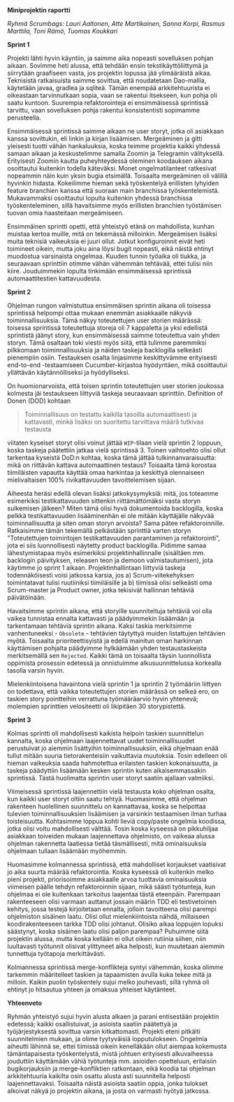 **Miniprojektin raportti**

*Ryhmä Scrumbags: Lauri Aaltonen, Atte Martikainen, Sanna Korpi, Rasmus Marttila, Toni Rämö, Tuomas Koukkari*

**Sprint 1**

Projekti lähti hyvin käyntiin, ja saimme aika nopeasti sovelluksen pohjan aikaan. Sovimme heti alussa, että tehdään ensin tekstikäyttöliittymä ja siirrytään graafiseen vasta, jos projektin lopussa jää ylimääräistä aikaa. Teknisistä ratkaisuista saimme sovittua, että noudatetaan Dao-mallia, käytetään javaa, gradlea ja sqliteä. Tämän enempää arkkitehtuurista ei oikeastaan tarvinnutkaan sopia, vaan se rakentui itsekseen, kun pohja oli saatu kuntoon. Suurempia refaktorointeja ei ensimmäisessä sprintissä tarvittu, vaan sovelluksen pohja rakentui konsistentisti sopimamme perusteella.

Ensimmäisessä sprintissä saimme aikaan ne user storyt, jotka oli asiakkaan kanssa sovittukin, eli linkin ja kirjan lisäämisen. Mergeäminen ja gitti yleisesti tuotti vähän hankaluuksia, koska teimme projektia kaikki yhdessä samaan aikaan ja keskustelimme samalla Zoomin ja Telegramin välityksellä. Erityisesti Zoomin kautta puheyhteydessä oleminen koodauksen aikana osoittautui kuitenkin todella käteväksi. Monet ongelmatilanteet ratkesivat nopeammin näin kuin yksin bugia etsimällä. Toisaalta mergeäminen oli välillä hyvinkin hidasta. Kokeilimme hieman sekä työskentelyä erillisten lyhyiden feature branchien kanssa että suoraan main branchissa työskentelemistä. Mukavammaksi osoittautui lopulta kuitenkin yhdessä branchissa työskenteleminen, sillä havaitsimme myös erillisten branchien työstämisen tuovan omia haasteitaan mergeämiseen.

Ensimmäinen sprintti opetti, että yhteistyö etänä on mahdollista, kunhan muistaa kertoa muille, mitä on tekemässä milloinkin. Mergeämisen lisäksi muita teknisiä vaikeuksia ei juuri ollut. Jotkut konfiguroinnit eivät heti toimineet oikein, mutta joku aina löysi bugit nopeasti, eikä näistä ehtinyt muodostua varsinaista ongelmaa. Kuuden tunnin työaika oli tiukka, ja seuraavaan sprinttiin otimme vähän vähemmän tehtävää, ettei tulisi niin kiire. Jouduimmekin lopulta tinkimään ensimmäisessä sprintissä automaattitestien kattavuudesta.

**Sprint 2**

Ohjelman rungon valmistuttua ensimmäisen sprintin aikana oli toisessa sprintissä helpompi ottaa mukaan enemmän asiakkaalle näkyviä toiminnallisuuksia. Tämä näkyy toteutettujen user storien määrässä: toisessa sprintissä toteutettuja storeja oli 7 kappaletta ja yksi edellistä sprintistä jäänyt story, kun ensimmäisessä saimme toteutettua vain yhden storyn. Tämä osaltaan toki viestii myös siitä, että tulimme paremmiksi pilkkomaan toiminnallisuuksia ja näiden taskeja backlogilla selkeästi pienempiin osiin. Testauksen osalta linjasimme keskittyvämme erityisesti end-to-end -testaamiseen Cucumber-kirjastoa hyödyntäen, mikä osoittautui yllättävän käytännölliseksi ja hyödylliseksi.

On huomionarvoista, että toisen sprintin toteutettujen user storien joukossa kolmesta jäi testaukseen liittyviä taskeja seuraavaan sprinttiin. Definition of Donen (DOD) kohtaan
> Toiminnallisuus on testattu kaikilla tasoilla automaattisesti ja kattavasti, minkä lisäksi on suoritettu tarvittava määrä tutkivaa testausta

viitaten kyseiset storyt olisi voinut jättää `WIP`-tilaan vielä sprintin 2 loppuun, koska taskeja päätettiin jatkaa vielä sprintissä 3. Toinen vaihtoehto olisi ollut tarkentaa kyseistä DoD:n kohtaa, koska tämä jättää tulkinnanvaraisuutta: mikä on riittävän kattava automaattinen testaus? Toisaalta tämä korostaa tiimiläisten vapautta käyttää omaa harkintaa ja keskittyä olennaiseen mielivaltaisen 100% rivikattavuuden tavoittelemisen sijaan. 

Aiheesta heräsi edellä olevan lisäksi jatkokysymyksiä: mitä, jos toteamme esimerkiksi testikattavuuden sittenkin riittämättömäksi vasta storyn sulkemisen jälkeen? Miten tämä olisi hyvä dokumentoida backlogilla, koska pelkkä testikattavuuden lisääminenhän ei ole mitään käyttäjälle näkyvää toiminnallisuutta ja siten oman storyn arvoista? Sama pätee refaktoroinnille. Ratkaisimme tämän tekemällä pelkästään sprinttiä varten storyn "Toteutettujen toimintojen testikattavuuden parantaminen ja refaktorointi", jota ei siis luonnollisesti näytetty product backlogilla. Pidimme samaa lähestymistapaa myös esimerkiksi projektinhallinnalle (sisältäen mm. backlogin päivityksen, releasen teon ja demoon valmistautumisen), jota käytimme jo sprint 1 aikaan. Projektinhallintaan liittyviä taskeja todennäköisesti voisi jatkossa karsia, jos a) Scrum-viitekehyksen toimintatavat tulisi ruutiiniksi tiimiläisille ja b) tiimissä olisi selkeästi oma Scrum-master ja Product owner, jotka tekisivät hallinnan tehtäviä päivätöinään.

Havaitsimme sprintin aikana, että storyille suunniteltuja tehtäviä voi olla vaikea tunnistaa ennalta kattavasti ja päädyimmekin lisäämään ja tarkentamaan tehtäviä sprintin aikana. Kaksi taskia merkitsimme vanhentuneeksi - `Obsolete` - tehtävien täytyttyä muiden listattujen tehtävien myötä. Toisaalta prioriteettisyistä ja edellä mainitun oman harkinnan käyttämisen pohjalta päädyimme hylkäämään yhden testaustaskeista merkitsemällä sen `Rejected`. Kaikki tämä on toisaalta täysin luonnollista oppimista prosessin edetessä ja onnistuimme alkusuunnittelussa korkealla tasolla varsin hyvin.

Mielenkiintoisena havaintona vielä sprintin 1 ja sprintin 2 työmääriin liittyen on todettava, että vaikka toteutettujen storien määrässä on selkeä ero, on taskien story pointteihin verrattuna työmääräarvio hyvin yhtenevä; molempien sprinttien velositeetti oli likipitäen 30 storypistettä.

**Sprint 3**

Kolmas sprintti oli mahdollisesti kaikista helpoin taskien suunnittelun kannalta, koska ohjelmaan laajennettavat uudet toiminnallisuudet perustuivat jo aiemmin lisättyihin toiminnallisuuksiin, eikä ohjelmaan enää tullut mitään suuria tietorakenteisiin vaikuttavia muutoksia. Tosin edelleen oli hieman vaikeuksia saada hahmotettua erilaisten taskien kokonaisuutta, ja taskeja päädyttiin lisäämään kesken sprintin kuten aikaisemmassakin sprintissä. Tästä huolimatta sprintin user storyt saatiin ajallaan valmiiksi.

Viimeisessä sprintissä laajennettiin vielä testausta koko ohjelman osalta, kun kaikki user storyt oltiin saatu tehtyä. Huomasimme, että ohjelman rakenteen huolellinen suunnittelu on kannattavaa, koska se helpottaa tulevien toiminnallisuuksien lisäämisen ja varsinkin testaamisen ilman turhaa toisteisuutta. Kohtasimme loppua kohti lieviä copy/paste ongelmia koodissa, jotka olisi voitu mahdollisesti välttää. Tosin koska kyseessä on pikkuhiljaa asiakkaan toiveiden mukaan laajennettava ohjelmisto, on vaikeaa alussa ohjelman rakennetta laatiessa tietää täsmällisesti, mitä ominaisuuksia ohjelmaan tullaan lisäämään myöhemmin.

Huomasimme kolmannessa sprintissä, että mahdolliset korjaukset vaatisivat jo aika suurta määrää refaktorointia. Koska kyseessä oli kuitenkin melko pieni projekti, priorisoimme asiakkaalle arvoa tuottavia ominaisuuksia viimeisen päälle tehdyn refaktoroinnin sijaan, mikä säästi työtunteja, kun ohjelmaa ei ole kuitenkaan tarkoitus laajentaa tästä eteenpäin. Parempaan rakenteeseen olisi varmaan auttanut jossain määrin TDD eli testivetoinen kehitys, jossa testejä kirjoitetaan ennalta, jolloin tavoitteena olisi parempi ohjelmiston sisäinen laatu. Olisi ollut mielenkiintoista nähdä, millaiseen koodirakenteeseen tarkka TDD olisi johtanut. Olisiko aikaa loppujen lopuksi säästynyt, koska sisäinen laatu olisi paljon parempaa? Puhuimme siitä projektin alussa, mutta koska kellään ei ollut oikein rutiinia siihen, niin luultavasti työtunnit olisivat ylittyneet aika helposti, kun muutetaan aiemmin tunnettuja työtapoja merkittävästi.

Kolmannessa sprintissä merge-konflikteja syntyi vähemmän, koska olimme tarkemmin määritelleet taskien ja tapaamisten avulla kuka tekee mitä ja milloin. Kaikin puolin työskentely sujui melko jouhevasti, sillä ryhmä oli ehtinyt jo hitsautua yhteen ja omaksua yhteiset käytänteet.

**Yhteenveto**

Ryhmän yhteistyö sujui hyvin alusta alkaen ja parani entisestään projektin edetessä; kaikki osallistuivat, ja asioista saatiin päätettyä ja työjärjestyksestä sovittua varsin kitkattomasti. Projekti eteni pitkälti suunnitelmien mukaan, ja olime tyytyväisiä lopputulokseen. Ongelmia aiheutti lähinnä se, ettei tiimissä oikein kenelläkään ollut aiempaa kokemusta tämäntapaisesta työskentelystä, mistä johtuen erityisesti alkuvaiheessa jouduttiin käyttämään vähiä työtunteja mm. asioiden opetteluun, erilaisiin bugikorjauksiin ja merge-konfliktien ratkontaan, eikä koodia tai ohjelman arkkitehtuuria kaikilta osin osattu alusta asti suunnitella helposti laajennettavaksi. Toisaalta näistä asioista saatiin oppia, jonka tulokset alkoivat näkyä jo projektin aikana, ja josta on varmasti hyötyä jatkossa.


